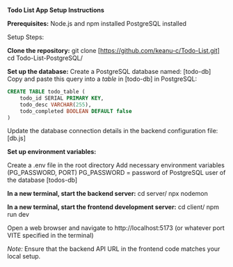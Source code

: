 **Todo List App Setup Instructions**

**Prerequisites:**
Node.js and npm installed
PostgreSQL installed

Setup Steps:

**Clone the repository:**
git clone [https://github.com/keanu-c/Todo-List.git]
cd Todo-List-PostgreSQL/

**Set up the database:**
Create a PostgreSQL database named: [todo-db]
Copy and paste this query into a _table_ in [todo-db] in PostgreSQL:

```SQL
CREATE TABLE todo_table (
    todo_id SERIAL PRIMARY KEY,
    todo_desc VARCHAR(255),
    todo_completed BOOLEAN DEFAULT false
)
```

Update the database connection details in the backend configuration file: [db.js]

**Set up environment variables:**

Create a .env file in the root directory
Add necessary environment variables (PG_PASSWORD, PORT)
PG_PASSWORD = password of PostgreSQL user of the database [todos-db]

**In a new terminal, start the backend server:**
cd server/
npx nodemon

**In a new terminal, start the frontend development server:**
cd client/
npm run dev

Open a web browser and navigate to http://localhost:5173 (or whatever port VITE specified in the terminal)

_Note:_
Ensure that the backend API URL in the frontend code matches your local setup.
